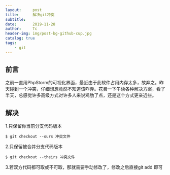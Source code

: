 ```yaml
---
layout:     post
title:      解决git冲突
subtitle:   
date:       2019-11-28
author:     Tc
header-img: img/post-bg-github-cup.jpg
catalog: true
tags:
    - git
---
```


## 前言

之前一直用PhpStorm的可视化界面，最近由于此软件占用内存太多，故弃之。昨天碰到一个冲突，仔细想想竟然不知道该咋弄。花费一下午读各种解决方案，看了半天，总感觉许多高级方式对许多人来说鸡肋了点，还是这个方式更亲近些。

## 解决

1.只保留你当前分支代码版本

	$ git checkout --ours 冲突文件

2.只保留被合并分支代码版本

	$ git checkout --theirs 冲突文件

3.若双方代码都可取或不可取，那就需要手动修改了，修改之后直接git add 即可
